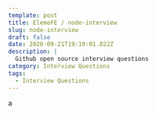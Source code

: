 ```yaml
---
template: post
title: ElemeFE / node-interview
slug: node-interview
draft: false
date: 2020-09-21T19:19:01.022Z
description: |
  Github open source interview questions
category: Interview Questions
tags:
  - Interview Questions
---
```

a